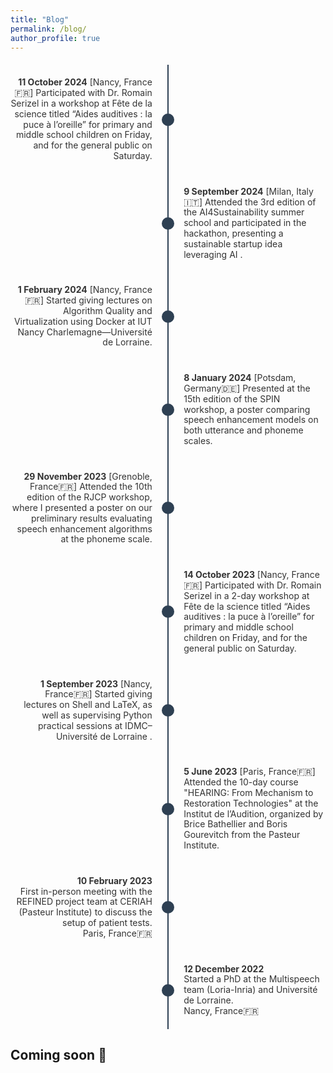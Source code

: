 ```yaml
---
title: "Blog"
permalink: /blog/
author_profile: true
---
```


<style>
  .timeline-container {
    display: flex;
    flex-direction: column;
    align-items: center;
    position: relative;
    margin: 20px 0;
  }
  .timeline-line {
    position: absolute;
    width: 2px;
    background-color: #2E4053;
    top: 0;
    bottom: 0;
    left: 50%;
    transform: translateX(-50%);
  }
  .timeline-item {
    display: flex;
    align-items: center; /* Center-aligns items vertically */
    justify-content: space-between;
    width: 100%;
    max-width: 800px;
    position: relative;
    margin: 20px 0;
  }
  .date-circle {
    background-color: #2E4053;
    border-radius: 50%;
    width: 20px;
    height: 20px;
    position: absolute;
    left: 50%;
    transform: translateX(-50%);
    z-index: 1;
  }
  .event-text {
    font-size: 14px;
    color: #333;
    width: 45%;
    line-height: 1.2; /* Fine-tunes line height */
  }
  .event-left {
    text-align: right;
    padding-right: 10px;
  }
  .event-right {
    text-align: left;
    padding-left: 10px;
  }
</style>

<div class="timeline-container">
  <div class="timeline-line"></div>

  <!-- Timeline items -->
  <div class="timeline-item">
    <div class="event-text event-left"><strong>11 October 2024</strong> [Nancy, France🇫🇷] Participated with Dr. Romain Serizel in a workshop at Fête de la science titled “Aides auditives : la puce à l’oreille” for primary and middle school children on Friday, and for the general public on Saturday.</div>
    <div class="date-circle"></div>
    <div class="event-text event-right"></div>
  </div>

  <div class="timeline-item">
    <div class="event-text event-left"></div>
    <div class="date-circle"></div>
    <div class="event-text event-right"><strong>9 September 2024</strong> [Milan, Italy🇮🇹] Attended the 3rd edition of the AI4Sustainability summer school and participated in the hackathon, presenting a sustainable startup idea leveraging AI .</div>
  </div>

  <div class="timeline-item">
    <div class="event-text event-left"><strong>1 February 2024</strong> [Nancy, France🇫🇷] Started giving lectures on Algorithm Quality and Virtualization using Docker at IUT Nancy Charlemagne—Université de Lorraine.</div>
    <div class="date-circle"></div>
    <div class="event-text event-right"></div>
  </div>

  <div class="timeline-item">
    <div class="event-text event-left"></div>
    <div class="date-circle"></div>
    <div class="event-text event-right"><strong>8 January 2024</strong> [Potsdam, Germany🇩🇪] Presented at the 15th edition of the SPIN workshop, a poster comparing speech enhancement models on both utterance and phoneme scales.</div>
  </div>

  <div class="timeline-item">
    <div class="event-text event-left"><strong>29 November 2023</strong> [Grenoble, France🇫🇷] Attended the 10th edition of the RJCP workshop, where I presented a poster on our preliminary results evaluating speech enhancement algorithms at the phoneme scale.</div>
    <div class="date-circle"></div>
    <div class="event-text event-right"></div>
  </div>

  <div class="timeline-item">
    <div class="event-text event-left"></div>
    <div class="date-circle"></div>
    <div class="event-text event-right"><strong>14 October 2023</strong> [Nancy, France🇫🇷] Participated with Dr. Romain Serizel in a 2-day workshop at Fête de la science titled “Aides auditives : la puce à l’oreille” for primary and middle school children on Friday, and for the general public on Saturday.</div>
  </div>

  <div class="timeline-item">
    <div class="event-text event-left"><strong>1 September 2023</strong> [Nancy, France🇫🇷] Started giving lectures on Shell and LaTeX, as well as supervising Python practical sessions at IDMC–Université de Lorraine .</div>
    <div class="date-circle"></div>
    <div class="event-text event-right"></div>
  </div>

  <div class="timeline-item">
    <div class="event-text event-left"></div>
    <div class="date-circle"></div>
    <div class="event-text event-right"><strong>5 June 2023</strong> [Paris, France🇫🇷] Attended the 10-day course "HEARING: From Mechanism to Restoration Technologies" at the Institut de l’Audition, organized by Brice Bathellier and Boris Gourevitch from the Pasteur Institute.</div>
  </div>

  <div class="timeline-item">
    <div class="event-text event-left">
        <strong>10 February 2023</strong> 
        <br>First in-person meeting with the REFINED project team at CERIAH (Pasteur Institute) to discuss the setup of patient tests.
        <br>Paris, France🇫🇷
    </div>
    <div class="date-circle"></div>
    <div class="event-text event-right"></div>
  </div>

  <div class="timeline-item">
    <div class="event-text event-left"></div>
    <div class="date-circle"></div>
    <div class="event-text event-right">
        <strong>12 December 2022</strong> 
        <br>Started a PhD at the Multispeech team (Loria-Inria) and Université de Lorraine.
        <br>Nancy, France🇫🇷 
    </div>
  </div>
</div>



## Coming soon 🚧
<!-- 
Title 
Reads & Roads
### 1. Image on the Left, Text on the Right
<div style="display: flex; align-items: center; margin-bottom: 20px;">
    <figure style="margin: 0; width: 40%; margin-right: 20px;">
        <img src="/images/2c51168a-e899-461c-8578-b9f26bad5544.jpg" alt="description" style="width: 100%;">
        <figcaption style="text-align: center; font-size: 0.9em;">Caption for the first image</figcaption>
    </figure>
    <div>
        <p>Your text goes here on the right side of the image. You can describe the image, provide context, or add any other relevant information.</p>
    </div>
</div>

### 2. Full-width Text Section
<p>Your next text paragraph here. This section can be as long as you need, providing more detail or transitioning between images.</p>

### 3. Image on the Right, Text on the Left
<div style="display: flex; align-items: center; flex-direction: row-reverse; margin-bottom: 20px;">
    <figure style="margin: 0; width: 40%; margin-left: 20px;">
        <img src="/images/e2b03286-c157-49c2-949b-eee78cf4e010.jpg" alt="description" style="width: 100%;">
        <figcaption style="text-align: center; font-size: 0.9em;">Caption for the second image</figcaption>
    </figure>
    <div>
        <p>Your text goes here on the left side of the image. Describe the image or add relevant information here.</p>
    </div>
</div>

### 4. Additional Text Section
<p>Continue with more text here. This can be a longer paragraph or just a transitional sentence before the next image.</p>

### 5. Centered Image
<div style="text-align: center; margin-bottom: 20px;">
    <figure style="display: inline-block; text-align: center;">
        <img src="/images/2c51168a-e899-461c-8578-b9f26bad5544.jpg" alt="description" style="width: 60%;">
        <figcaption style="text-align: center; font-size: 0.9em;">Caption for the centered image</figcaption>
    </figure>
</div>

### 6. Final Text Section
<p>End with a final text section here. You can use this area to conclude the blog post or provide additional thoughts related to the images and text above.</p> -->
